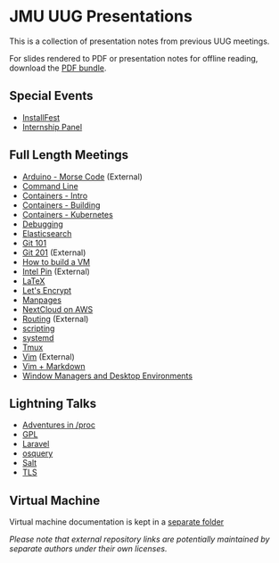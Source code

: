 # JMU UUG Presentations

This is a collection of presentation notes from previous UUG meetings.

For slides rendered to PDF or presentation notes for offline reading, download the [PDF bundle](https://github.com/jmunixusers/presentations/releases/download/presentation-latest/PDF.zip).

## Special Events

* [InstallFest](InstallFest.md)
* [Internship Panel](InternshipQA.md)

## Full Length Meetings

* [Arduino - Morse Code](https://github.com/nuttercd/ArduinoDemo) (External)
* [Command Line](CommandLine.md)
* [Containers - Intro](containers/intro.md)
* [Containers - Building](containers/building.md)
* [Containers - Kubernetes](containers/kubernetes.md)
* [Debugging](debugging/index.md)
* [Elasticsearch](elastic/index.md)
* [Git 101](git101/index.md)
* [Git 201](https://github.com/jmunixusers/git-201) (External)
* [How to build a VM](BuildAVM/index.md)
* [Intel Pin](https://github.com/lam2mo/uug-pin) (External)
* [LaTeX](LaTeX.md)
* [Let's Encrypt](LetsEncrypt.md)
* [Manpages](Manpages.md)
* [NextCloud on AWS](NextCloudAWS.md)
* [Routing](https://github.com/ripleymj/routerlab) (External)
* [scripting](Scripting.md)
* [systemd](Systemd.md)
* [Tmux](tmux.md)
* [Vim](https://crosse.github.io/vim_tutorial/) (External)
* [Vim + Markdown](Vim.md)
* [Window Managers and Desktop Environments](window-and-desktop-environments.md)

## Lightning Talks

* [Adventures in /proc](AdventuresInProc.md)
* [GPL](GPL.md)
* [Laravel](laravel/Laravel.md)
* [osquery](osquery.md)
* [Salt](saltstack/Salt.md)
* [TLS](TLS.md)

## Virtual Machine

Virtual machine documentation is kept in a [separate folder](vm/)

_Please note that external repository links are potentially maintained by
separate authors under their own licenses._
